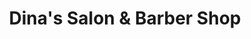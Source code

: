 ---
title: "Dina's Salon & Barber Shop"
url: /panorama-city/dinas-salon-und-barber-shop/
shop: Kosmetik
---